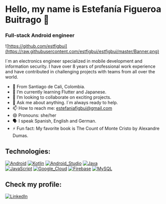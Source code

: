 # Hello, my name is Estefanía Figueroa Buitrago 👋
### Full-stack Android engineer

![https://github.com/estfigbui](https://raw.githubusercontent.com/estfigbui/estfigbui/master/Banner.png)

I´m an electronics engineer specialized in mobile development and information security. I have over 8 years of professional work experience and have contributed in challenging projects with teams from all over the world.

- 📍 From Santiago de Cali, Colombia.
- 🌱 I’m currently learning Flutter and Japanese.
- 👯 I’m looking to collaborate on exciting projects.
- 💬 Ask me about anything. I´m always ready to help.
- 📫 How to reach me: estefaniafigbui@gmail.com
- 😄 Pronouns: she/her
- 🗣 I speak Spanish, English and German.
- ⚡ Fun fact: My favorite book is The Count of Monte Cristo by Alexandre Dumas.

## Technologies:
[![Android](https://img.shields.io/badge/Android-3DDC84?style=for-the-badge&logo=android&logoColor=white&labelColor=101010)]()
[![Kotlin](https://img.shields.io/badge/Kotlin-0095D5?style=for-the-badge&logo=kotlin&logoColor=white&labelColor=101010)]()
[![Android_Studio](https://img.shields.io/badge/Android_Studio-3DDC84?style=for-the-badge&logo=android-studio&logoColor=white&labelColor=101010)]()
[![Java](https://img.shields.io/badge/Java-007396?style=for-the-badge&logo=java&logoColor=white&labelColor=101010)]()
</br>
[![JavaScript](https://img.shields.io/badge/JavaScript-F7DF1E?style=for-the-badge&logo=javascript&logoColor=white&labelColor=101010)]()
[![Google_Cloud](https://img.shields.io/badge/Google_Cloud-4285F4?style=for-the-badge&logo=googlecloud&logoColor=white&labelColor=101010)]()
[![Firebase](https://img.shields.io/badge/Firebase-FFCA28?style=for-the-badge&logo=firebase&logoColor=white&labelColor=101010)]()
[![MySQL](https://img.shields.io/badge/MySQL-4479A1?style=for-the-badge&logo=mysql&logoColor=white&labelColor=101010)]()

## Check my profile:

[![LinkedIn](https://img.shields.io/badge/LinkedIn-Estefania_Figueroa-0077B5?style=for-the-badge&logo=linkedin&logoColor=white&labelColor=101010)](https://www.linkedin.com/in/estefania-figueroa-buitrago-849507124/)
